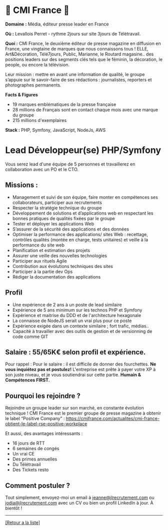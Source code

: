 # 📰 CMI France 📰

**Domaine :** Média, éditeur presse leader en France 

**Où :** Levallois Perret - rythme 2jours sur site 3jours de Télétravail. 

**Quoi :** CMI France, le deuxième éditeur de presse magazine en diffusion en France, une vingtaine de marques que nous connaissons tous ! ELLE, Art&Décoration, Télé7jours, Public, Marianne, le Routard magasine.. des positions leaders sur des segments clés tels que le féminin, la décoration, le people, ou encore la télévision.

Leur mission : mettre en avant une information de qualité, le groupe s’appuie sur le savoir-faire de ses rédactions : journalistes, reporters et photographes permanents. 


**Facts & Figures**

- 19 marques emblématiques de la presse française 
- 28 millions de Français sont en contact chaque mois avec une marque du groupe
- 215 millions d'exemplaires

**Stack :** 
 PHP, Symfony, JavaScript, NodeJs, AWS


# Lead Développeur(se) PHP/Symfony 

Vous serez lead d'une équipe de 5 personnes et travaillerez en collaboration avec un PO et le CTO. 

## Missions : 

* Management et suivi de son équipe, faire monter en compétences ses collaborateurs, participer aux recrutements
* Respecter la stratégie technique du groupe
* Développement de solutions et d’applications web en respectant les bonnes pratiques de qualités fixées par le groupe
* Tester et déployer les applications Web
* S’assurer de la sécurité des applications et des données
* Optimiser la performance des applications/ sites Web : recettage, contrôles qualités (montée en charge, tests unitaires) et veille à la performance du site web
* Planification et estimation des projets
* Assurer une veille des nouvelles technologies
* Participer aux rituels Agile
* Contribution aux évolutions techniques des sites
* Participer à la partie dev Ops
* Rédiger la documentation des applications

## Profil 

* Une expérience de 2 ans à un poste de lead similaire 
* Expérience de 5 ans minimum sur les technos PHP et Symfony 
* Expérience et maitrise du DDD et de l'architecture hexagonale 
* La connaisse de NodeJS serait un vrai plus pour ce poste 
* Expérience exigée dans un contexte similaire ; fort trafic, médias.. 
* Capacité à travailler avec des outils de gestion et de versionning de code comme GIT

## Salaire : 55/65K€ selon profil et expérience. 

Pour rappel :  Pour le salaire : il est difficile de donner des fourchettes. **Ne vous inquiétez pas et postulez!** L'entreprise est prête à payer votre XP à son juste niveau, et je vous soutiendrai sur cette partie. **Humain & Compétences FIRST.**

## Pourquoi les rejoindre ?

Rejoindre un groupe leader sur son marché, en constante évolution technique ! 
CMI France est le premier groupe de presse magazine à obtenir le label “Positive Company” : https://cmifrance.com/actualites/cmi-france-obtient-le-label-rse-positive-workplace

Et aussi, des avantages intéressants : 
- 16 jours de RTT
- 6 semaines de congés 
- Un vrai CE 
- Des primes annuelles 
- Du Télétravail 
- Des Tickets resto 


## Comment postuler ?

Tout simplement, envoyez-moi un email à jeanne@jlrecrutement.com ou jodia@jlrecrutement.com avec un CV ou bien un profil LinkedIn à jour. À bientôt ! 

----
<a href="https://github.com/jlondiche/job-board-php/blob/master/README.md">[Retour a la liste]</a>